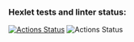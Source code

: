 ### Hexlet tests and linter status:
[![Actions Status](https://github.com/Berenick/python-project-50/actions/workflows/hexlet-check.yml/badge.svg)](https://github.com/Berenick/python-project-50/actions)
![Actions Status](https://github.com/Berenick/python-project-50/actions/workflows/python-app.yml/badge.svg)